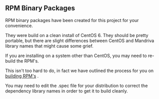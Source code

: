## RPM Binary Packages ##

RPM binary packages have been created for this project for your convenience.

They were build on a clean install of CentOS 6. They should be pretty portable, but there are slight differences between CentOS and Mandriva library names that might cause some grief.

If you are installing on a system other than CentOS, you may need to re-build the RPM's.

This isn't too hard to do, in fact we have outlined the process for you on [building RPM's](RPM_Packages.md) .

You may need to edit the .spec file for your distribution to correct the dependency library names in order to get it to build cleanly.